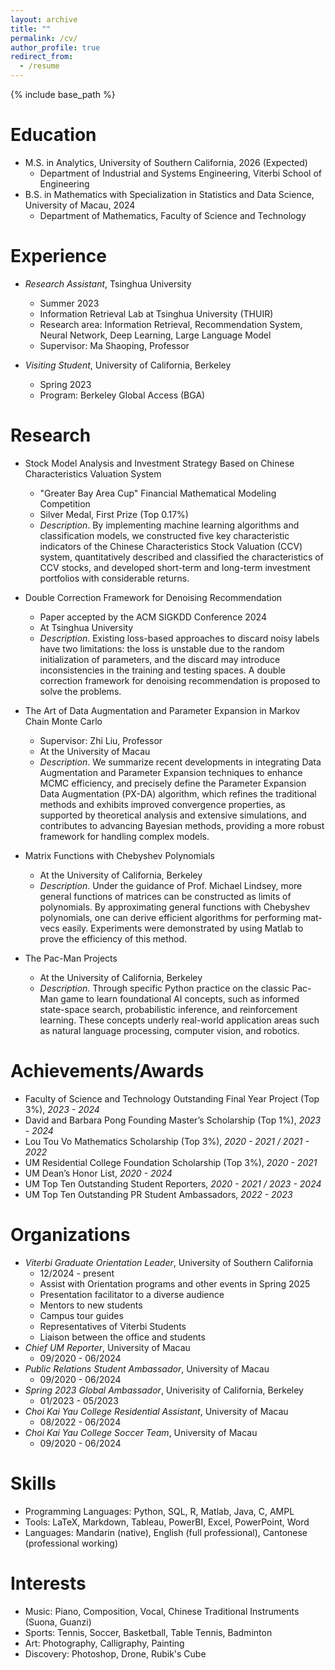 ```yaml
---
layout: archive
title: ""
permalink: /cv/
author_profile: true
redirect_from:
  - /resume
---
```


{% include base_path %}

Education
======
* M.S. in Analytics, University of Southern California, 2026 (Expected)
  * Department of Industrial and Systems Engineering, Viterbi School of Engineering
* B.S. in Mathematics with Specialization in Statistics and Data Science, University of Macau, 2024
  * Department of Mathematics, Faculty of Science and Technology

Experience
======
* _Research Assistant_, Tsinghua University
  * Summer 2023
  * Information Retrieval Lab at Tsinghua University (THUIR)
  * Research area: Information Retrieval, Recommendation System, Neural Network, Deep Learning, Large Language Model
  * Supervisor: Ma Shaoping, Professor
 
* _Visiting Student_, University of California, Berkeley
  * Spring 2023
  * Program: Berkeley Global Access (BGA)

Research
======
* Stock Model Analysis and Investment Strategy Based on Chinese Characteristics Valuation System
  * "Greater Bay Area Cup" Financial Mathematical Modeling Competition
  * Silver Medal, First Prize (Top 0.17%)
  * _Description_. By implementing machine learning algorithms and classification models, we constructed five key characteristic
indicators of the Chinese Characteristics Stock Valuation (CCV) system, quantitatively described and classified the
characteristics of CCV stocks, and developed short-term and long-term investment portfolios with considerable returns.

* Double Correction Framework for Denoising Recommendation
  * Paper accepted by the ACM SIGKDD Conference 2024
  * At Tsinghua University
  * _Description_. Existing loss-based approaches to discard noisy labels have two limitations: the loss is unstable due to the random
initialization of parameters, and the discard may introduce inconsistencies in the training and testing spaces. A double correction
framework for denoising recommendation is proposed to solve the problems.

* The Art of Data Augmentation and Parameter Expansion in Markov Chain Monte Carlo
  * Supervisor: Zhi Liu, Professor
  * At the University of Macau
  * _Description_. We summarize recent developments in integrating Data Augmentation and Parameter Expansion techniques to
enhance MCMC efficiency, and precisely define the Parameter Expansion Data Augmentation (PX-DA) algorithm, which refines
the traditional methods and exhibits improved convergence properties, as supported by theoretical analysis and extensive
simulations, and contributes to advancing Bayesian methods, providing a more robust framework for handling complex models.

* Matrix Functions with Chebyshev Polynomials
  * At the University of California, Berkeley
  * _Description_. Under the guidance of Prof. Michael Lindsey, more general functions of matrices can be constructed as limits of
polynomials. By approximating general functions with Chebyshev polynomials, one can derive efficient algorithms for performing
mat-vecs easily. Experiments were demonstrated by using Matlab to prove the efficiency of this method.

* The Pac-Man Projects
  * At the University of California, Berkeley
  * _Description_. Through specific Python practice on the classic Pac-Man game to learn foundational AI concepts, such as informed state-space search, probabilistic inference, and reinforcement learning. These concepts underly real-world application areas such as natural language processing, computer vision, and robotics.

Achievements/Awards
======
* Faculty of Science and Technology Outstanding Final Year Project (Top 3%), _2023 - 2024_
* David and Barbara Pong Founding Master’s Scholarship (Top 1%), _2023 - 2024_
* Lou Tou Vo Mathematics Scholarship (Top 3%), _2020 - 2021 / 2021 - 2022_
* UM Residential College Foundation Scholarship (Top 3%), _2020 - 2021_
* UM Dean’s Honor List, _2020 - 2024_
* UM Top Ten Outstanding Student Reporters, _2020 - 2021 / 2023 - 2024_
* UM Top Ten Outstanding PR Student Ambassadors, _2022 - 2023_

Organizations
======
* _Viterbi Graduate Orientation Leader_, University of Southern California
  * 12/2024 - present
  * Assist with Orientation programs and other events in Spring 2025
  * Presentation facilitator to a diverse audience
  * Mentors to new students
  * Campus tour guides
  * Representatives of Viterbi Students
  * Liaison between the office and students 
* _Chief UM Reporter_, University of Macau
  * 09/2020 - 06/2024
* _Public Relations Student Ambassador_, University of Macau
  * 09/2020 - 06/2024
* _Spring 2023 Global Ambassador_, Univerisity of California, Berkeley
  * 01/2023 - 05/2023
* _Choi Kai Yau College Residential Assistant_, University of Macau
  * 08/2022 - 06/2024
* _Choi Kai Yau College Soccer Team_, University of Macau
  * 09/2020 - 06/2024

Skills
======
* Programming Languages: Python, SQL, R, Matlab, Java, C, AMPL
* Tools: LaTeX, Markdown, Tableau, PowerBI, Excel, PowerPoint, Word
* Languages: Mandarin (native), English (full professional), Cantonese (professional working)

Interests
======
* Music: Piano, Composition, Vocal, Chinese Traditional Instruments (Suona, Guanzi)
* Sports: Tennis, Soccer, Basketball, Table Tennis, Badminton
* Art: Photography, Calligraphy, Painting
* Discovery: Photoshop, Drone, Rubik's Cube

<!--Skills
======
* Skill 1
* Skill 2
  * Sub-skill 2.1
  * Sub-skill 2.2
  * Sub-skill 2.3
* Skill 3

Publications
======
  <ul>{% for post in site.publications %}
    {% include archive-single-cv.html %}
  {% endfor %}</ul>
  
Talks
======
  <ul>{% for post in site.talks %}
    {% include archive-single-talk-cv.html %}
  {% endfor %}</ul>
  
Teaching
======
  <ul>{% for post in site.teaching %}
    {% include archive-single-cv.html %}
  {% endfor %}</ul>
  
Service and leadership
======
* Currently signed in to 43 different slack teams
-->
